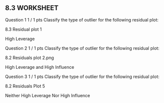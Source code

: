 ## 8.3 WORKSHEET

Question 1
1 / 1 pts
Classify the type of outlier for the following residual plot:

8.3 Residual plot 1

  High Leverage


Question 2
1 / 1 pts
Classify the type of outlier for the following residual plot:

8.2 Residuals plot 2.png

  High Leverage and High Influence


Question 3
1 / 1 pts
Classify the type of outlier for the following residual plot:

8.2 Residuals Plot 5


  Neither High Leverage Nor High Influence
